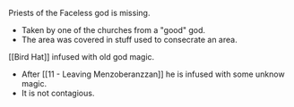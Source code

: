 
Priests of the Faceless god is missing. 
* Taken by one of the churches from a "good" god.
* The area was covered in stuff used to consecrate an area.

[[Bird Hat]] infused with old god magic.
* After [[11 - Leaving Menzoberanzzan]] he is infused with some unknow magic.
* It is not contagious.